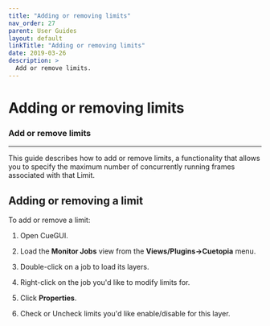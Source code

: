 ```yaml
---
title: "Adding or removing limits"
nav_order: 27
parent: User Guides
layout: default
linkTitle: "Adding or removing limits"
date: 2019-03-26
description: >
  Add or remove limits.
---
```


# Adding or removing limits

### Add or remove limits

---

This guide describes how to add or remove limits, a functionality that allows
you to specify the maximum number of concurrently running frames 
associated with that Limit.


## Adding or removing a limit

To add or remove a limit:

1.  Open CueGUI.

1. Load the **Monitor Jobs** view from the **Views/Plugins->Cuetopia** menu.

1. Double-click on a job to load its layers.

1. Right-click on the job you'd like to modify limits for.

1. Click **Properties**.

1. Check or Uncheck limits you'd like enable/disable for this layer.
